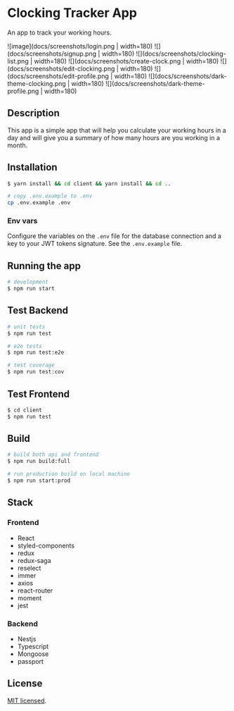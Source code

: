 # Clocking Tracker App

An app to track your working hours.

![image](docs/screenshots/login.png | width=180)
![](docs/screenshots/signup.png | width=180)
![](docs/screenshots/clocking-list.png | width=180)
![](docs/screenshots/create-clock.png | width=180)
![](docs/screenshots/edit-clocking.png | width=180)
![](docs/screenshots/edit-profile.png | width=180)
![](docs/screenshots/dark-theme-clocking.png | width=180)
![](docs/screenshots/dark-theme-profile.png | width=180)

## Description

This app is a simple app that will help you calculate your working hours in a day
and will give you a summary of how many hours are you working in a month.

## Installation

```bash
$ yarn install && cd client && yarn install && cd ..

# copy .env.example to .env
cp .env.example .env
```

### Env vars

Configure the variables on the `.env` file for the database connection and a key
to your JWT tokens signature. See the `.env.example` file.

## Running the app

```bash
# development
$ npm run start
```

## Test Backend

```bash
# unit tests
$ npm run test

# e2e tests
$ npm run test:e2e

# test coverage
$ npm run test:cov
```

## Test Frontend

```bash
$ cd client
$ npm run test
```

## Build

```bash
# build both api and frontend
$ npm run build:full

# run production build on local machine
$ npm run start:prod
```

## Stack

### Frontend

- React
- styled-components
- redux
- redux-saga
- reselect
- immer
- axios
- react-router
- moment
- jest

### Backend

- Nestjs
- Typescript
- Mongoose
- passport

## License

[MIT licensed](LICENSE).
